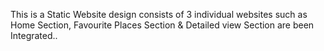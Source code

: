 This is a Static Website design consists of 3 individual websites such as Home Section, Favourite Places Section & Detailed view Section are been Integrated..
